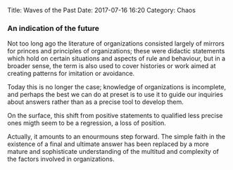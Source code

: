 Title: Waves of the Past
Date: 2017-07-16 16:20
Category: Chaos

### An indication of the future

Not too long ago the literature of organizations consisted largely of mirrors for princes and principles of organizations; these were didactic statements which hold on certain situations and aspects of rule and behaviour, but in a broader sense, the term is also used to cover histories or work aimed at creating patterns for imitation or avoidance.


Today this is no longer the case; knowledge of organizations is incomplete, and perhaps the best we can do at preset is to use it to guide our inquiries about answers rather than as a precise tool to develop them.

On the surface, this shift from positive statements to qualified less precise ones migth seem to be a regression, a loss of position.

Actually, it amounts to an enourmouns step forward. The simple faith in the existence of a final and ultimate answer has been replaced by a more mature and sophisticate understanding of the multitud and complexity of the factors involved in organizations.